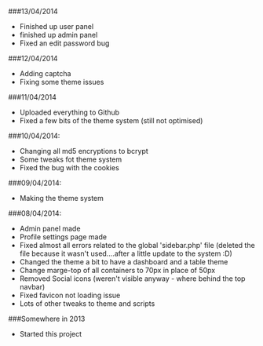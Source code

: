 ###13/04/2014
- Finished up user panel
- finished up admin panel
- Fixed an edit password bug

###12/04/2014
- Adding captcha
- Fixing some theme issues

###11/04/2014
- Uploaded everything to Github
- Fixed a few bits of the theme system (still not optimised)

###10/04/2014:
- Changing all md5 encryptions to bcrypt
- Some tweaks fot theme system
- Fixed the bug with the cookies

###09/04/2014:
- Making the theme system

###08/04/2014:
- Admin panel made
- Profile settings page made
- Fixed almost all errors related to the global 'sidebar.php' file (deleted the file because it wasn't used....after a little update to the system :D)
- Changed the theme a bit to have a dashboard and a table theme
- Change marge-top of all containers to 70px in place of 50px
- Removed Social icons (weren't visible anyway - where behind the top navbar)
- Fixed favicon not loading issue
- Lots of other tweaks to theme and scripts

###Somewhere in 2013
- Started this project
